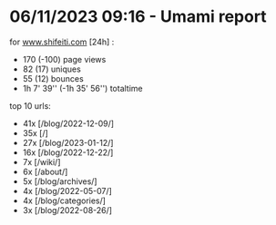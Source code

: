 # 06/11/2023 09:16 - Umami report
for www.shifeiti.com [24h] :

 - 170 (-100) page views
 - 82 (17) uniques
 - 55 (12) bounces
 - 1h 7' 39'' (-1h 35' 56'') totaltime


top 10 urls:
 - 41x [/blog/2022-12-09/]
 - 35x [/]
 - 27x [/blog/2023-01-12/]
 - 16x [/blog/2022-12-22/]
 - 7x [/wiki/]
 - 6x [/about/]
 - 5x [/blog/archives/]
 - 4x [/blog/2022-05-07/]
 - 4x [/blog/categories/]
 - 3x [/blog/2022-08-26/]


